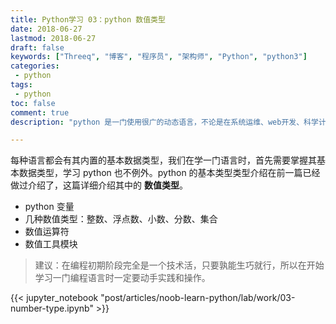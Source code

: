 ```yaml
---
title: Python学习 03：python 数值类型
date: 2018-06-27
lastmod: 2018-06-27
draft: false
keywords: ["Threeq", "博客", "程序员", "架构师", "Python", "python3"]
categories:
 - python
tags:
 - python
toc: false
comment: true
description: "python 是一门使用很广的动态语言，不论是在系统运维、web开发、科学计算、机器学习、图像处理等领域都有 python 的身影。当然这些都不能作为你要学习 python 的理由，学习他的唯一理由就是：你热爱 python。他不是最快的语言，也不是使用最多的语言，但是 python 可以提高你日常处理琐事的效率，并且顺带可以干一些很酷的事情：人生苦短，我用 pytho。"

---
```



每种语言都会有其内置的基本数据类型，我们在学一门语言时，首先需要掌握其基本数据类型，学习 python 也不例外。python 的基本类型类型介绍在前一篇已经做过介绍了，这篇详细介绍其中的 **数值类型**。

* python 变量
* 几种数值类型：整数、浮点数、小数、分数、集合
* 数值运算符
* 数值工具模块

> 建议：在编程初期阶段完全是一个技术活，只要孰能生巧就行，所以在开始学习一门编程语言时一定要动手实践和操作。

<!--more-->

{{< jupyter_notebook "post/articles/noob-learn-python/lab/work/03-number-type.ipynb" >}}

